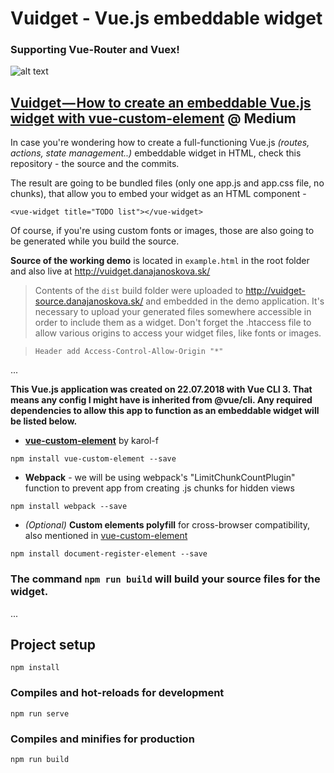 # Vuidget -  Vue.js embeddable widget
### Supporting Vue-Router and Vuex!

![alt text](https://github.com/DJanoskova/Vuidget/blob/master/src/assets/img/logo.png)

## **[Vuidget — How to create an embeddable Vue.js widget with vue-custom-element](https://medium.com/@info_53938/vuidget-how-to-create-an-embeddable-vue-js-widget-with-vue-custom-element-674bdcb96b97)** @ Medium

In case you're wondering how to create a full-functioning Vue.js *(routes, actions, state management..)* embeddable widget in HTML, check this repository - the source and the commits.

The result are going to be bundled files (only one app.js and app.css file, no chunks), that allow you to embed your widget as an HTML component -

`<vue-widget title="TODO list"></vue-widget>`

Of course, if you're using custom fonts or images, those are also going to be generated while you build the source.

**Source of the working demo** is located in `example.html` in the root folder and also live at
http://vuidget.danajanoskova.sk/

> Contents of the `dist` build folder were uploaded to http://vuidget-source.danajanoskova.sk/ and embedded in the demo application. It's necessary to upload your generated files somewhere accessible in order to include them as a widget. Don't forget the .htaccess file to allow various origins to access your widget files, like fonts or images.

> `Header add Access-Control-Allow-Origin "*" `

...

**This Vue.js application was created on 22.07.2018 with Vue CLI 3. That means any config I might have is inherited from @vue/cli. Any required dependencies to allow this app to function as an embeddable widget will be listed below.**

* **[vue-custom-element](https://github.com/karol-f/vue-custom-element)** by karol-f

```
npm install vue-custom-element --save
```
* **Webpack** - we will be using webpack's "LimitChunkCountPlugin" function to prevent app from creating .js chunks for hidden views
```
npm install webpack --save
```

* *(Optional)* **Custom elements polyfill** for cross-browser compatibility, also mentioned in [vue-custom-element](https://github.com/karol-f/vue-custom-element)
```
npm install document-register-element --save
```

### The command `npm run build` will build your source files for the widget.

...

## Project setup
```
npm install
```

### Compiles and hot-reloads for development
```
npm run serve
```

### Compiles and minifies for production
```
npm run build
```

